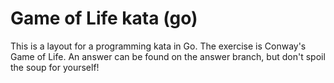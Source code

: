 Game of Life kata (go)
======================

This is a layout for a programming kata in Go.
The exercise is Conway's Game of Life.
An answer can be found on the answer branch, but don't spoil the soup for yourself!
